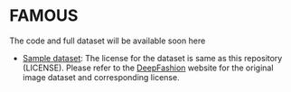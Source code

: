 # FAMOUS
The code and full dataset will be available soon here

* [Sample dataset](https://drive.google.com/file/d/1KAfrM8aZ2n_Lcqa-Sddy7zXmIs2oCUoV/view?usp=sharing): The license for the dataset is same as this repository (LICENSE). Please refer to the [DeepFashion](https://mmlab.ie.cuhk.edu.hk/projects/DeepFashion.html) website for the original image dataset and corresponding license.
